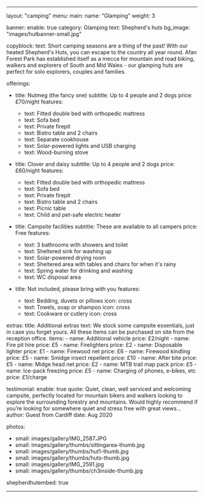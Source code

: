 ---

layout: "camping"
menu:
  main:
    name: "Glamping"
    weight: 3

banner:
  enable: true
  category: Glamping
  text: Shepherd's huts
  bg_image: "images/hutbanner-small.jpg"

copyblock:
    text: Short camping seasons are a thing of the past! With our heated Shepherd's Huts, you can escape to the country all year round. Afan Forest Park has established itself as a mecca for mountain and road biking, walkers and explorers of South and Mid Wales - our glamping huts are perfect for solo explorers, couples and families.

offerings:
- title: Nutmeg (the fancy one)
  subtitle: Up to 4 people and 2 dogs
  price: £70/night
  features:
  - text: Fitted double bed with orthopedic mattress
  - text: Sofa bed
  - text: Private firepit
  - text: Bistro table and 2 chairs
  - text: Separate cookhouse
  - text: Solar-powered lights and USB charging
  - text: Wood-burning stove

- title: Clover and daisy
  subtitle: Up to 4 people and 2 dogs
  price: £60/night
  features:
  - text: Fitted double bed with orthopedic mattress
  - text: Sofa bed
  - text: Private firepit
  - text: Bistro table and 2 chairs
  - text: Picnic table
  - text: Child and pet-safe electric heater

- title: Campsite facilities
  subtitle: These are available to all campers
  price: Free
  features:
  - text: 3 bathrooms with showers and toilet
  - text: Sheltered sink for washing up
  - text: Solar-powered drying room
  - text: Sheltered area with tables and chairs for when it's rainy
  - text: Spring water for drinking and washing
  - text: WC disposal area

- title: Not included, please bring with you
  features:
  - text: Bedding, duvets or pillows
    icon: cross
  - text: Towels, soap or shampoo
    icon: cross
  - text: Cookware or cutlery
    icon: cross

extras:
    title: Additional extras
    text: We stock some campsite essentials, just in case you forget yours. All these items can be purchased on site from the reception office.
    items:
    - name: Additional vehicle
      price: £2/night
    - name: Fire pit hire
      price: £5
    - name: Firelighters
      price: £2
    - name: Disposable lighter
      price: £1
    - name: Firewood net
      price: £6
    - name: Firewood kindling
      price: £5
    - name: Smidge insect repellent
      price: £10
    - name: After bite
      price: £5
    - name: Midge head net
      price: £2
    - name: MTB trail map pack
      price: £5
    - name: Ice-pack freezing
      price: £5
    - name: Charging of phones, e-bikes, etc
      price: £1/charge

testimonial:
  enable: true
  quote: Quiet, clean, well serviced and welcoming campsite, perfectly located for mountain bikers and walkers looking to explore the surrounding forestry and mountains. Would highly recommend if you’re looking for somewhere quiet and stress free with great views...
  author: Guest from Cardiff
  date: Aug 2020

photos:
- small: images/gallery/IMG_2587.JPG
- small: images/gallery/thumbs/sittingarea-thumb.jpg
- small: images/gallery/thumbs/hut1-thumb.jpg
- small: images/gallery/thumbs/huts-thumb.jpg
- small: images/gallery/IMG_2591.jpg
- small: images/gallery/thumbs/ch3inside-thumb.jpg

shepherdhutembed: true

---